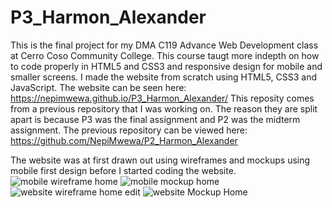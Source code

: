 # P3_Harmon_Alexander
This is the final project for my DMA C119 Advance Web Development class at Cerro Coso Community College. This course taugt more indepth on how to code properly in HTML5 and CSS3 and responsive design for mobile and smaller screens. I made the website from scratch using HTML5, CSS3 and JavaScript.
The website can be seen here: https://nepimwewa.github.io/P3_Harmon_Alexander/
This reposity comes from a previous repository that I was working on. The reason they are split apart is because P3 was the final assignment and P2 was the midterm assignment. The previous repository can be viewed here: https://github.com/NepiMwewa/P2_Harmon_Alexander

The website was at first drawn out using wireframes and mockups using mobile first design before I started coding the website.
![mobile wireframe home](https://user-images.githubusercontent.com/17126294/187843488-445a6f2d-1350-47ca-9f2b-4a4efb4ec6b9.png)
![mobile mockup home](https://user-images.githubusercontent.com/17126294/187843512-a8ca39c0-9544-40ec-a22a-56a27e2f29e3.png)
![website wireframe home edit](https://user-images.githubusercontent.com/17126294/187843546-44311c48-0d7d-4012-9afa-35639f60915c.png)
![website Mockup Home](https://user-images.githubusercontent.com/17126294/187843561-253dcc34-3f4e-49a3-9dc0-8a36998352bf.png)
